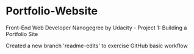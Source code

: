 # Portfolio-Website
Front-End Web Developer Nanogegree by Udacity - Project 1: Building a Portfolio Site

Created a new branch 'readme-edits' to exercise GitHub basic workflow
